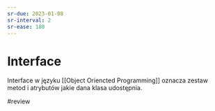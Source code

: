 ```yaml
---
sr-due: 2023-01-08
sr-interval: 2
sr-ease: 180
---
```


# Interface

Interface w języku [[Object Oriencted Programming]] oznacza zestaw metod i atrybutów jakie dana klasa udostępnia.

#review